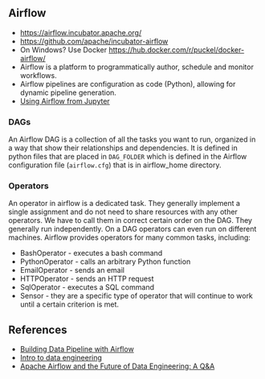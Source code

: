 ## Airflow
* https://airflow.incubator.apache.org/
* https://github.com/apache/incubator-airflow
* On Windows? Use Docker https://hub.docker.com/r/puckel/docker-airflow/
* Airflow is a platform to programmatically author, schedule and monitor workflows.
* Airflow pipelines are configuration as code (Python), allowing for dynamic pipeline generation.
* [Using Airflow from Jupyter](https://medium.com/@rajnishkumargarg/using-jupyter-notebook-in-apache-airflow-9ccf32e37c7a)

### DAGs
An Airflow DAG is a collection of all the tasks you want to run, organized in a way that show their relationships and dependencies. It is defined in python files that are placed in `DAG_FOLDER` which is defined in the Airflow configuration file (`airflow.cfg`) that is in airflow_home directory.

### Operators
An operator in airflow is a dedicated task. They generally implement a single assignment and do not need to share resources with any other operators. We have to call them in correct certain order on the DAG. They generally run independently. On a DAG operators can even run on different machines. Airflow provides operators for many common tasks, including:

* BashOperator - executes a bash command
* PythonOperator - calls an arbitrary Python function
* EmailOperator - sends an email
* HTTPOperator - sends an HTTP request
* SqlOperator - executes a SQL command
* Sensor - they are a specific type of operator that will continue to work until a certain criterion is met.

## References
* [Building Data Pipeline with Airflow](https://www.linkedin.com/pulse/building-data-pipeline-airflow-mehmet-vergili/)
* [Intro to data engineering](https://medium.com/@rchang/a-beginners-guide-to-data-engineering-part-i-4227c5c457d7)
* [Apache Airflow and the Future of Data Engineering: A Q&A]( https://medium.com/the-astronomer-journey/airflow-and-the-future-of-data-engineering-a-q-a-266f68d956a9)
